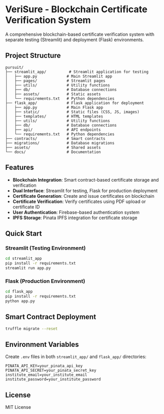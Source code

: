 # VeriSure - Blockchain Certificate Verification System

A comprehensive blockchain-based certificate verification system with separate testing (Streamlit) and deployment (Flask) environments.

## Project Structure

```
pursuit/
├── streamlit_app/          # Streamlit application for testing
│   ├── app.py             # Main Streamlit app
│   ├── pages/             # Streamlit pages
│   ├── utils/             # Utility functions
│   ├── db/                # Database connections
│   ├── assets/            # Static assets
│   └── requirements.txt   # Python dependencies
├── flask_app/             # Flask application for deployment
│   ├── app.py             # Main Flask app
│   ├── static/            # Static files (CSS, JS, images)
│   ├── templates/         # HTML templates
│   ├── utils/             # Utility functions
│   ├── db/                # Database connections
│   ├── api/               # API endpoints
│   └── requirements.txt   # Python dependencies
├── contracts/             # Smart contracts
├── migrations/            # Database migrations
├── assets/                # Shared assets
└── docs/                  # Documentation
```

## Features

- **Blockchain Integration**: Smart contract-based certificate storage and verification
- **Dual Interface**: Streamlit for testing, Flask for production deployment
- **Certificate Generation**: Create and issue certificates on blockchain
- **Certificate Verification**: Verify certificates using PDF upload or certificate ID
- **User Authentication**: Firebase-based authentication system
- **IPFS Storage**: Pinata IPFS integration for certificate storage

## Quick Start

### Streamlit (Testing Environment)
```bash
cd streamlit_app
pip install -r requirements.txt
streamlit run app.py
```

### Flask (Production Environment)
```bash
cd flask_app
pip install -r requirements.txt
python app.py
```

## Smart Contract Deployment

```bash
truffle migrate --reset
```

## Environment Variables

Create `.env` files in both `streamlit_app/` and `flask_app/` directories:

```
PINATA_API_KEY=your_pinata_api_key
PINATA_API_SECRET=your_pinata_secret_key
institute_email=your_institute_email
institute_password=your_institute_password
```

## License

MIT License

